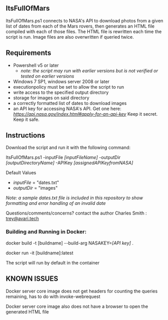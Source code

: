## **ItsFullOfMars**

ItsFullOfMars.ps1 connects to NASA's API to download photos from a given list of dates from each of the Mars rovers,
then generates an HTML file compiled with each of those files. The HTML file is rewritten each time the script is run.
Image files are also overwritten if queried twice.
## Requirements

  - Powershell v5 or later
    - _note: the script may run with earlier versions but is not verified or tested on earlier versions_
  - Windows 7 SP1, windows server 2008 or later
  - executionpolicy must be set to allow the script to run
  - write access to the specified output directory
  - storage for images on said directory
  - a correctly formatted list of dates to download images
  - an API key for accessing NASA's API. Get one here: _https://api.nasa.gov/index.html#apply-for-an-api-key_ Keep it secret. Keep it safe.


## Instructions

Download the script and run it with the following command:

ItsFullOfMars.ps1 -inputFile _[inputFileName]_ -outputDir _[outputDirectoryName]_ -APIKey _[assignedAPIKeyfromNASA]_


Default Values
  - _inputFile_ = "dates.txt"
  - _outputDir_ = "images"


_Note: a sample dates.txt file is included in this repository to show formatting and error handling of an invalid date_

Questions/comments/concerns? contact the author Charles Smith : trey@avari.tech

### Building and Running in Docker:
  docker build -t [buildname] --build-arg NASAKEY=_[API key]_ . 

  docker run -it [buildname]:latest

  The script will run by default in the container

## KNOWN ISSUES
  Docker server core image does not get headers for counting the queries remaining, has to do with invoke-webrequest

  Docker server core image also does not have a browser to open the generated HTML file
